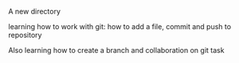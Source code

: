 A new directory

learning how to work with git: how to add a file, commit and push to repository

Also learning how to create a branch and collaboration on git task
